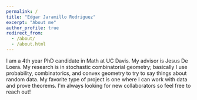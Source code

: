 ```yaml
---
permalink: /
title: "Edgar Jaramillo Rodriguez"
excerpt: "About me"
author_profile: true
redirect_from:
  - /about/
  - /about.html
---
```


I am a 4th year PhD candidate in Math at UC Davis. My advisor is Jesus De Loera. My research is in stochastic combinatorial geometry; basically I use probability, combinatorics, and convex geometry to try to say things about random data. My favorite type of project is one where I can work with data and prove theorems. I'm always looking for new collaborators so feel free to reach out!
